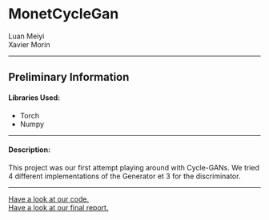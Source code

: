 # MonetCycleGan

Luan Meiyi <br>
Xavier Morin

---

## Preliminary Information

#### Libraries Used:
* Torch
* Numpy
---
#### Description:
This project was our first attempt playing around with Cycle-GANs. We tried 4 different implementations of the Generator et 3 for the discriminator. 

---


[Have a look at our code.](https://github.com/XavierMorin/MonetCycleGan/blob/main/432_project.ipynb)
<br>
[Have a look at our final report.](https://github.com/XavierMorin/MonetCycleGan/blob/main/Final%20Report.pdf)
